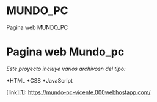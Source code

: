 # MUNDO_PC
Pagina web MUNDO_PC


# Pagina web Mundo_pc

*Este proyecto incluye varios archivosn del tipo:*

*HTML
*CSS
*JavaScript

[link][1]: https://mundo-pc-vicente.000webhostapp.com/
